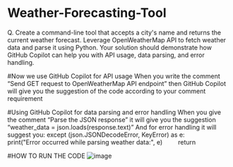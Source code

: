 # Weather-Forecasting-Tool
Q. Create a command-line tool that accepts a city's name and returns the current weather forecast.
Leverage OpenWeatherMap API to fetch weather data and parse it using Python. 
Your solution should demonstrate how GitHub Copilot can help you with API usage, data parsing, and error handling.

#Now we use GitHub Copilot for API usage
When you write the comment “Send GET request to OpenWeatherMap API endpoint” 
then GitHub Copilot will give you the suggestion of the code according to your comment requirement

#Using GitHub Copilot for data parsing and error handling
When you give the comment “Parse the JSON response” it will give you the suggestion 
	“weather_data = json.loads(response.text)”
And for error handling it will suggest you:
	except (json.JSONDecodeError, KeyError) as e:
    	    print("Error occurred while parsing weather data:", e)
    	    return 
          
#HOW TO RUN THE CODE
![image](https://github.com/Pratyushk2003/Weather-Forecasting-Tool/assets/77561223/d4907767-bde5-4041-aa0b-b6a273f0368a)
